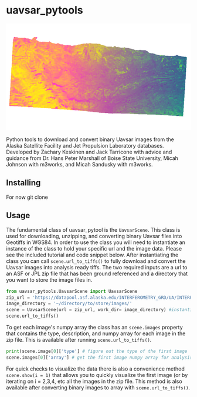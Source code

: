 # uavsar_pytools

![UAVSAR image](title_figure.png?raw=true "UAVSAR Image from over the Sawtooth Mountains.")

Python tools to download and convert binary Uavsar images from the Alaska Satellite Facility and Jet Propulsion Laboratory databases. Developed by Zachary Keskinen and Jack Tarricone with advice and guidance from Dr. Hans Peter Marshall of Boise State University, Micah Johnson with m3works, and Micah Sandusky with m3works.

## Installing

For now git clone

## Usage

The fundamental class of uavsar_pytool is the `UavsarScene`. This class is used for downloading, unzipping, and converting binary Uavsar files into Geotiffs in WGS84. In order to use the class you will need to instantiate an instance of the class to hold your specific url and the image data. Please see the included tutorial and code snippet below. After instantiating the class you can call `scene.url_to_tiffs()` to fully download and convert the Uavsar images into analysis ready tiffs. The two required inputs are a url to an ASF or JPL zip file that has been ground referenced and a directory that you want to store the image files in.

```python
from uavsar_pytools.UavsarScene import UavsarScene
zip_url = 'https://datapool.asf.alaska.edu/INTERFEROMETRY_GRD/UA/INTERFEROGRAM_OR_POLSAR_GRD.zip'
image_directory = '~/directory/to/store/images/'
scene = UavsarScene(url = zip_url, work_dir= image_directory) #instantiating an instance of the UavsarScene class.
scene.url_to_tiffs()
```

To get each image's numpy array the class has an `scene.images` property that contains the type, description, and numpy array for each image in the zip file. This is available after running `scene.url_to_tiffs()`.

```python
print(scene.image[0]['type'] # figure out the type of the first image
scene.images[0]['array'] # get the first image numpy array for analysis
```

For quick checks to visualize the data there is also a convenience method `scene.show(i = 1)` that allows you to quickly visualize the first image (or by iterating on i = 2,3,4, etc all the images in the zip file. This method is also available after converting binary images to array with `scene.url_to_tiffs()`.
